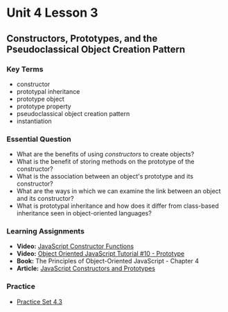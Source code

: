 # Unit 4 Lesson 3
## Constructors, Prototypes, and the Pseudoclassical Object Creation Pattern

### Key Terms
* constructor
* prototypal inheritance
* prototype object
* prototype property
* pseudoclassical object creation pattern
* instantiation

### Essential Question
* What are the benefits of using _constructors_ to create objects?
* What is the benefit of storing methods on the prototype of the constructor?
* What is the association between an object's prototype and its constructor?
* What are the ways in which we can examine the link between an object and its constructor?
* What is prototypal inheritance and how does it differ from class-based inheritance seen in object-oriented languages?

### Learning Assignments
* **Video:** [JavaScript Constructor Functions](https://www.youtube.com/watch?v=23AOrSN-wmI&t=327s)
* **Video:** [Object Oriented JavaScript Tutorial #10 - Prototype](https://www.youtube.com/watch?v=4jb4AYEyhRc)
* **Book:** The Principles of Object-Oriented JavaScript - Chapter 4
* **Article:** [JavaScript Constructors and Prototypes](http://tobyho.com/2010/11/22/javascript-constructors-and/)

### Practice
* [Practice Set 4.3](https://github.com/The-Marcy-Lab-School/se-unit-4/tree/master/lesson-3-construtors_prototypes/practice)
